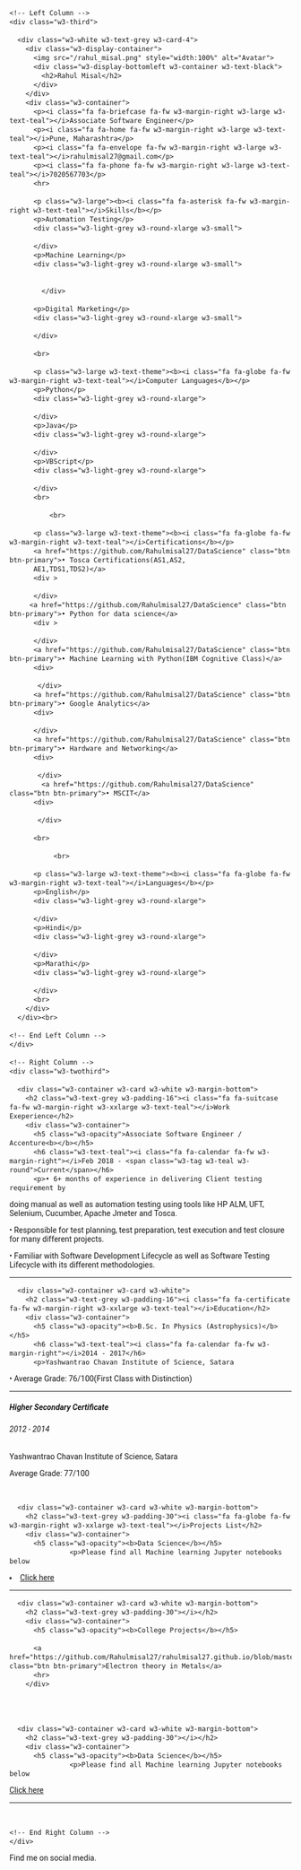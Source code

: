 
<html>
<title>Rahul Resume</title>
<meta charset="UTF-8">
<meta name="viewport" content="width=device-width, initial-scale=1">
<link rel="stylesheet" href="https://www.w3schools.com/w3css/4/w3.css">
<link rel='stylesheet' href='https://fonts.googleapis.com/css?family=Roboto'>
<link rel="stylesheet" href="https://cdnjs.cloudflare.com/ajax/libs/font-awesome/4.7.0/css/font-awesome.min.css">
<style>
html,body,h1,h2,h3,h4,h5,h6 {font-family: "Roboto", sans-serif}
</style>
<body class="w3-light-grey">

<!-- Page Container -->
<div class="w3-content w3-margin-top" style="max-width:1400px;">

  <!-- The Grid -->
  <div class="w3-row-padding">
  
    <!-- Left Column -->
    <div class="w3-third">
    
      <div class="w3-white w3-text-grey w3-card-4">
        <div class="w3-display-container">
          <img src="/rahul_misal.png" style="width:100%" alt="Avatar">
          <div class="w3-display-bottomleft w3-container w3-text-black">
            <h2>Rahul Misal</h2>
          </div>
        </div>
        <div class="w3-container">
          <p><i class="fa fa-briefcase fa-fw w3-margin-right w3-large w3-text-teal"></i>Associate Software Engineer</p>
          <p><i class="fa fa-home fa-fw w3-margin-right w3-large w3-text-teal"></i>Pune, Maharashtra</p>
          <p><i class="fa fa-envelope fa-fw w3-margin-right w3-large w3-text-teal"></i>rahulmisal27@gmail.com</p>
          <p><i class="fa fa-phone fa-fw w3-margin-right w3-large w3-text-teal"></i>7020567703</p>
          <hr>

          <p class="w3-large"><b><i class="fa fa-asterisk fa-fw w3-margin-right w3-text-teal"></i>Skills</b></p>
          <p>Automation Testing</p>
          <div class="w3-light-grey w3-round-xlarge w3-small">
            
          </div>
          <p>Machine Learning</p>
          <div class="w3-light-grey w3-round-xlarge w3-small">
            
              
            </div>
         
          <p>Digital Marketing</p>
          <div class="w3-light-grey w3-round-xlarge w3-small">
          
          </div>
          
          <br>

          <p class="w3-large w3-text-theme"><b><i class="fa fa-globe fa-fw w3-margin-right w3-text-teal"></i>Computer Languages</b></p>
          <p>Python</p>
          <div class="w3-light-grey w3-round-xlarge">
           
          </div>
          <p>Java</p>
          <div class="w3-light-grey w3-round-xlarge">
          
          </div>
          <p>VBScript</p>
          <div class="w3-light-grey w3-round-xlarge">
          
          </div>
          <br>
          
              <br>

          <p class="w3-large w3-text-theme"><b><i class="fa fa-globe fa-fw w3-margin-right w3-text-teal"></i>Certifications</b></p>
          <a href="https://github.com/Rahulmisal27/DataScience" class="btn btn-primary">• Tosca Certifications(AS1,AS2,
          AE1,TDS1,TDS2)</a>
          <div >
           
          </div>
         <a href="https://github.com/Rahulmisal27/DataScience" class="btn btn-primary">• Python for data science</a>
          <div >
          
          </div>
          <a href="https://github.com/Rahulmisal27/DataScience" class="btn btn-primary">• Machine Learning with Python(IBM Cognitive Class)</a>
          <div>
          
           </div>
          <a href="https://github.com/Rahulmisal27/DataScience" class="btn btn-primary">• Google Analytics</a>
          <div>
          
          </div>
          <a href="https://github.com/Rahulmisal27/DataScience" class="btn btn-primary">• Hardware and Networking</a>
          <div>
          
           </div>
            <a href="https://github.com/Rahulmisal27/DataScience" class="btn btn-primary">• MSCIT</a>
          <div>
          
           </div>
          
          <br>
          
               <br>

          <p class="w3-large w3-text-theme"><b><i class="fa fa-globe fa-fw w3-margin-right w3-text-teal"></i>Languages</b></p>
          <p>English</p>
          <div class="w3-light-grey w3-round-xlarge">
           
          </div>
          <p>Hindi</p>
          <div class="w3-light-grey w3-round-xlarge">
          
          </div>
          <p>Marathi</p>
          <div class="w3-light-grey w3-round-xlarge">
          
          </div>
          <br>
        </div>
      </div><br>

    <!-- End Left Column -->
    </div>

    <!-- Right Column -->
    <div class="w3-twothird">
    
      <div class="w3-container w3-card w3-white w3-margin-bottom">
        <h2 class="w3-text-grey w3-padding-16"><i class="fa fa-suitcase fa-fw w3-margin-right w3-xxlarge w3-text-teal"></i>Work Exeperience</h2>
        <div class="w3-container">
          <h5 class="w3-opacity">Associate Software Engineer / Accenture<b></b></h5>
          <h6 class="w3-text-teal"><i class="fa fa-calendar fa-fw w3-margin-right"></i>Feb 2018 - <span class="w3-tag w3-teal w3-round">Current</span></h6>
          <p>• 6+ months of experience in delivering Client testing requirement by
doing manual as well as automation testing using tools like HP ALM,
UFT, Selenium, Cucumber, Apache Jmeter and Tosca.</p>

<p>• Responsible for test planning, test preparation, test execution and
test closure for many different projects.</p>

<p>• Familiar with Software Development Lifecycle as well as Software
Testing Lifecycle with its different methodologies.</p>
          <hr>
        </div>
        

      <div class="w3-container w3-card w3-white">
        <h2 class="w3-text-grey w3-padding-16"><i class="fa fa-certificate fa-fw w3-margin-right w3-xxlarge w3-text-teal"></i>Education</h2>
        <div class="w3-container">
          <h5 class="w3-opacity"><b>B.Sc. In Physics (Astrophysics)</b></h5>
          <h6 class="w3-text-teal"><i class="fa fa-calendar fa-fw w3-margin-right"></i>2014 - 2017</h6>
          <p>Yashwantrao Chavan Institute of Science, Satara
</p><p>• Average Grade: 76/100(First Class with Distinction)</p>
          <hr>
        </div>
        <div class="w3-container">
          <h5 class="w3-opacity"><b>Higher Secondary Certificate</b></h5>
          <h6 class="w3-text-teal"><i class="fa fa-calendar fa-fw w3-margin-right"></i>2012 - 2014</h6>
          <p>Yashwantrao Chavan Institute of Science, Satara</p><p>
Average Grade: 77/100</p>
          <br>
        </div>
      </div>
          <div class="w3-one">
    
      <div class="w3-container w3-card w3-white w3-margin-bottom">
        <h2 class="w3-text-grey w3-padding-30"><i class="fa fa-globe fa-fw w3-margin-right w3-xxlarge w3-text-teal"></i>Projects List</h2>
        <div class="w3-container">
          <h5 class="w3-opacity"><b>Data Science</b></h5>
                   <p>Please find all Machine learning Jupyter notebooks below
</p>
         <li> <a href="https://github.com/Rahulmisal27/DataScience" class="btn btn-primary">Click here</a></li>
          <hr>
        </div>
        

    
      <div class="w3-container w3-card w3-white w3-margin-bottom">
        <h2 class="w3-text-grey w3-padding-30"></i></h2>
        <div class="w3-container">
          <h5 class="w3-opacity"><b>College Projects</b></h5>
     
          <a href="https://github.com/Rahulmisal27/rahulmisal27.github.io/blob/master/Electron%20theorr_1472464672.pdf" class="btn btn-primary">Electron theory in Metals</a>
          <hr>
        </div>
        
        
        
        
      <div class="w3-container w3-card w3-white w3-margin-bottom">
        <h2 class="w3-text-grey w3-padding-30"></i></h2>
        <div class="w3-container">
          <h5 class="w3-opacity"><b>Data Science</b></h5>
                   <p>Please find all Machine learning Jupyter notebooks below
</p>
          <a href="https://github.com/Rahulmisal27/DataScience" class="btn btn-primary">Click here</a>
          <hr>
        </div>
          <br>
        </div>
      </div>

    <!-- End Right Column -->
    </div>
    
  <!-- End Grid -->
  </div>
  
  <!-- End Page Container -->
</div>

<footer class="w3-container w3-teal w3-center w3-margin-top">
  <p>Find me on social media.</p>
  <i class="fa fa-facebook-official w3-hover-opacity"></i>
  <i class="fa fa-instagram w3-hover-opacity"></i>
  <i class="fa fa-snapchat w3-hover-opacity"></i>
  <i class="fa fa-pinterest-p w3-hover-opacity"></i>
  <i class="fa fa-twitter w3-hover-opacity"></i>
  <i class="fa fa-linkedin w3-hover-opacity"></i>

</footer>

